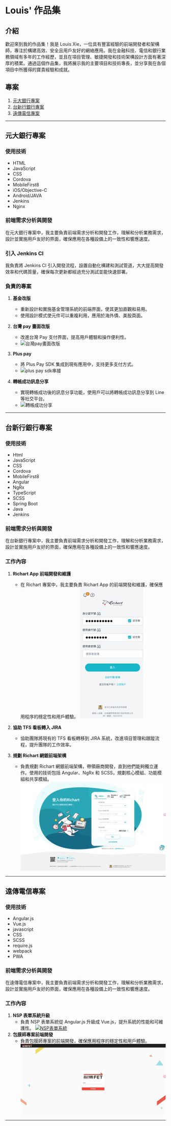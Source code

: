 # Louis' 作品集

## 介紹

歡迎來到我的作品集！我是 Louis Xie，一位具有豐富經驗的前端開發者和架構師，專注於構建高效、安全且用戶友好的網絡應用。我在金融科技、電信和銀行業務領域有多年的工作經歷，並且在項目管理、敏捷開發和技術架構設計方面有著深厚的積累。通過這個作品集，我將展示我的主要項目和技術專長，並分享我在各個項目中所獲得的寶貴經驗和成就。

## 專案

1. [元大銀行專案](#元大銀行專案)
2. [台新行銀行專案](#台新行銀行專案)
3. [遠傳電信專案](#遠傳電信專案)

---

## 元大銀行專案

### 使用技術

- HTML
- JavaScript
- CSS
- Cordova
- MobileFirst8
- iOS/Objective-C
- Android/JAVA
- Jenkins
- Nginx

### 前端需求分析與開發

在元大銀行專案中，我主要負責前端需求分析和開發工作，理解和分析業務需求，設計並實施用戶友好的界面，確保應用在各種設備上的一致性和響應速度。

### 引入 Jenkins CI

我負責將 Jenkins CI 引入開發流程，設置自動化構建和測試管道，大大提高開發效率和代碼質量，確保每次更新都經過充分測試並能快速部署。

### 負責的專案

1. **基金改版**

   - 重新設計和實施基金管理系統的前端界面，使其更加直觀和易用。
   - 使用設計模式使元件可以重複利用，應用於海外債、美股頁面。
   <!-- - ![基金改版](path/to/fund-redesign-image.png) -->

2. **台灣 pay 畫面改版**

   - 改進台灣 Pay 支付界面，提高用戶體驗和操作便利性。
   - ![台灣pay畫面改版](path/to/taiwanpay-redesign-image.png)

3. **Plus pay**

   - 將 Plus Pay SDK 集成到現有應用中，支持更多支付方式。
   - ![plus pay sdk串接](path/to/pluspay-sdk-integration-image.png)

4. **轉帳成功訊息分享**
   - 實現轉帳成功後的訊息分享功能，使用戶可以將轉帳成功訊息分享到 Line 等社交平台。
   - ![轉帳成功分享](path/to/transfer-success-share-image.png)

---

## 台新行銀行專案

### 使用技術

- Html
- JavaScript
- CSS
- Cordova
- MobileFirst8
- Angular
- NgRx
- TypeScript
- SCSS
- Spring Boot
- Java
- Jenkins

### 前端需求分析與開發

在台新銀行專案中，我主要負責前端需求分析和開發工作，理解和分析業務需求，設計並實施用戶友好的界面，確保應用在各種設備上的一致性和響應速度。

### 工作內容

1. **Richart App 前端開發和維護**

   - 在 Richart 專案中，我主要負責 Richart App 的前端開發和維護，確保應用程序的穩定性和用戶體驗。
     <a><img src="./images/richart.jpg" width=200></a>

2. **協助 TFS 看板轉入 JIRA**

   - 協助團隊將現有的 TFS 看板轉移到 JIRA 系統，改進項目管理和跟蹤流程，提升團隊的工作效率。

3. **規劃 Richart 網銀前端架構**
   - 負責規劃 Richart 網銀前端架構，帶領廠商開發，直到他們能夠獨立運作。使用的技術包括 Angular、NgRx 和 SCSS，規劃核心模組、功能模組和共享模組。
     <a href="https://richart.tw/WebBank/users/login"><img src="./images/richart_web_bank.png" ></a>

---

## 遠傳電信專案

### 使用技術

- Angular.js
- Vue.js
- javascript
- CSS
- SCSS
- require.js
- webpack
- PWA

### 前端需求分析與開發

在遠傳電信專案中，我主要負責前端需求分析和開發工作，理解和分析業務需求，設計並實施用戶友好的界面，確保應用在各種設備上的一致性和響應速度。

### 工作內容

1. **NSP 表單系統升級**
   - 負責 NSP 表單系統從 Angular.js 升級成 Vue.js，提升系統的性能和可維護性。
     <a href="https://scm.fareastone.com.tw/NSP/login.do">
     <img src="./images/nsp.png" alt="NSP表單系統">
     </a>
1. **包膜師專案前端開發**
   - 負責包膜師專案的前端開發，確保應用程序的穩定性和用戶體驗。
     <a href="https://lami.fareastone.com.tw/lamination/#/Back/Login">
     <img src="./images/lamination.png" alt="包膜師專案">
     </a>

---
